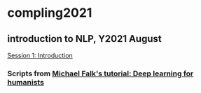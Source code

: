 # compling2021
## introduction to NLP, Y2021 August

[Session 1: Introduction](https://colab.research.google.com/github/bogdanbabych/compling2021/blob/main/session101_introduction.ipynb)

### Scripts from [Michael Falk's tutorial: Deep learning for humanists](https://github.com/michaelgfalk/machine-learning-for-humanists)





